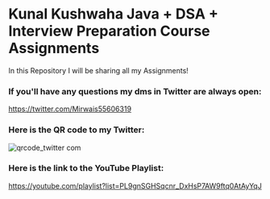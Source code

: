# Kunal Kushwaha Java + DSA + Interview Preparation Course Assignments 
In this Repository I will be sharing all my Assignments!

### If you'll have any questions my dms in Twitter are always open: 
https://twitter.com/Mirwais55606319
### Here is the QR code to my Twitter:
![qrcode_twitter com](https://user-images.githubusercontent.com/84393177/161122661-4821f7aa-b872-44a2-85aa-8f40ba646bb5.png)

### Here is the link to the YouTube Playlist: 
https://youtube.com/playlist?list=PL9gnSGHSqcnr_DxHsP7AW9ftq0AtAyYqJ
